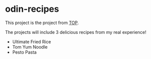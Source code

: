 # odin-recipes


This project is the project from [TOP](https://www.theodinproject.com/lessons/foundations-recipes).

The projects will include 3 delicious recipes from my real experience!

- Ultimate Fried Rice 
- Tom Yum Noodle
- Pesto Pasta